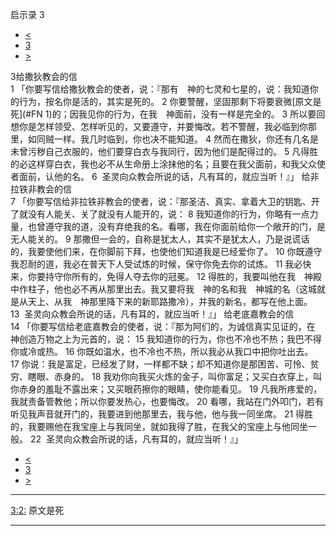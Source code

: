 ﻿





 启示录 3




* [<](bible/REV02.md)
* [3](bible/REV.md)
* [>](bible/REV04.md)



 
3给撒狄教会的信  
1 「你要写信给撒狄教会的使者，说：『那有　神的七灵和七星的，说：我知道你的行为，按名你是活的，其实是死的。 
2 你要警醒，坚固那剩下将要衰微[原文是死](#FN
1)的；因我见你的行为，在我　神面前，没有一样是完全的。 
3 所以要回想你是怎样领受、怎样听见的，又要遵守，并要悔改。若不警醒，我必临到你那里，如同贼一样。我几时临到，你也决不能知道。 
4 然而在撒狄，你还有几名是未曾污秽自己衣服的，他们要穿白衣与我同行，因为他们是配得过的。 
5 凡得胜的必这样穿白衣，我也必不从生命册上涂抹他的名；且要在我父面前，和我父众使者面前，认他的名。 
6  圣灵向众教会所说的话，凡有耳的，就应当听！』」 给非拉铁非教会的信  
7 「你要写信给非拉铁非教会的使者，说：『那圣洁、真实、拿着大卫的钥匙、开了就没有人能关、关了就没有人能开的，说： 
8 我知道你的行为，你略有一点力量，也曾遵守我的道，没有弃绝我的名。看哪，我在你面前给你一个敞开的门，是无人能关的。 
9 那撒但一会的，自称是犹太人，其实不是犹太人，乃是说谎话的，我要使他们来，在你脚前下拜，也使他们知道我是已经爱你了。 
10 你既遵守我忍耐的道，我必在普天下人受试炼的时候，保守你免去你的试炼。 
11 我必快来，你要持守你所有的，免得人夺去你的冠冕。 
12 得胜的，我要叫他在我　神殿中作柱子，他也必不再从那里出去。我又要将我　神的名和我　神城的名（这城就是从天上、从我　神那里降下来的新耶路撒冷），并我的新名，都写在他上面。 
13  圣灵向众教会所说的话，凡有耳的，就应当听！』」 给老底嘉教会的信  
14 「你要写信给老底嘉教会的使者，说：『那为阿们的，为诚信真实见证的，在　神创造万物之上为元首的，说： 
15 我知道你的行为，你也不冷也不热；我巴不得你或冷或热。 
16 你既如温水，也不冷也不热，所以我必从我口中把你吐出去。 
17 你说：我是富足，已经发了财，一样都不缺；却不知道你是那困苦、可怜、贫穷、瞎眼、赤身的。 
18 我劝你向我买火炼的金子，叫你富足；又买白衣穿上，叫你赤身的羞耻不露出来；又买眼药擦你的眼睛，使你能看见。 
19 凡我所疼爱的，我就责备管教他；所以你要发热心，也要悔改。 
20 看哪，我站在门外叩门，若有听见我声音就开门的，我要进到他那里去，我与他，他与我一同坐席。 
21 得胜的，我要赐他在我宝座上与我同坐，就如我得了胜，在我父的宝座上与他同坐一般。 
22  圣灵向众教会所说的话，凡有耳的，就应当听！』」 
* [<](bible/REV02.md)
* [3](bible/REV.md)
* [>](bible/REV04.md)





---


[3:2:](#V2)
原文是死




---









